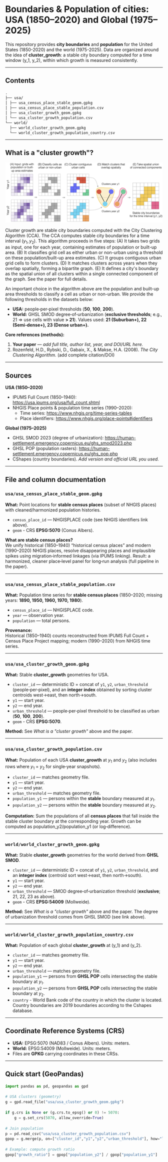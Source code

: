 # Boundaries & Population of cities: USA (1850–2020) and Global (1975–2025)   

This repository provides **city boundaries** and **population** for the United States (1850-2020) and the world (1975-2025). Data are organized around the idea of **cluster_growth**: a stable city boundary computed for a time window (y_1, y_2), within which growth is measured consistently.

---

## Contents

```
.
├── usa/
│ ├── usa_census_place_stable_geom.gpkg
│ ├── usa_census_place_stable_population.csv
│ ├── usa_cluster_growth_geom.gpkg
│ └── usa_cluster_growth_population.csv
└── world/
  ├── world_cluster_growth_geom.gpkg
  └── world_cluster_growth_population_country.csv 

```


---

## What is a "cluster growth"?

![Cluster growth computtion](figure_4.png)

Cluster growth are stable city boundaries computed with the City Clustering Algorithm (CCA). The CCA computes stable city boundaries for a time interval $(y_1, y_2)$. This algorithm proceeds in five steps: (A) It takes two grids as input, one for each year, containing estimates of population or built-up area. (B) It classifies grid cell as either urban or non-urban using a threshold on these population/built-up area estimates. (C) It groups contiguous urban grid cells to form clusters. (D) It matches clusters across years when they overlap spatially, forming a bipartite graph. (E) It defines a city's boundary as the spatial union of all clusters within a single connected component of the graph. See the paper for full details.

An important choice in the algorithm above are the population and built-up area thresholds to classify a cell as urban or non-urban. We provide the following thresholds in the datasets below:
- **USA:** people‑per‑pixel thresholds (**50**, **100**, **200**).  
- **World:** GHSL SMOD degree‑of‑urbanization (**exclusive thresholds**; e.g., 21 ⇒ use cells with value **> 21**). Values used: **21 (Suburban+), 22 (Semi‑dense+), 23 (Dense urban+).**

**Core references (methods):**
1. **Your paper** — *add full title, author list, year, and DOI/URL here.*  
2. Rozenfeld, H.D., Rybski, D., Gabaix, X., & Makse, H.A. (2008). *The City Clustering Algorithm.* (add complete citation/DOI)

---

## Sources

**USA (1850–2020)**  
- IPUMS Full Count (1850–1940): https://usa.ipums.org/usa/full_count.shtml  
- NHGIS Place points & population time series (1990–2020):  
  - Time series: https://www.nhgis.org/time-series-tables  
  - Place identifiers: https://www.nhgis.org/place-points#identifiers

**Global (1975–2025)**  
- GHSL SMOD 2023 (degree of urbanization): https://human-settlement.emergency.copernicus.eu/ghs_smod2023.php  
- GHSL POP (population rasters): https://human-settlement.emergency.copernicus.eu/ghs_pop.php  
- CShapes (country boundaries). *Add version and official URL you used.*

---

## File and column documentation

### `usa/usa_census_place_stable_geom.gpkg`
**What:** Point locations for **stable census places** (subset of NHGIS places) with cleaned/harmonized population histories.

- `census_place_id` — NHGISPLACE code (see NHGIS identifiers link above).
- `geom` - CRS **EPSG:5070** (Conus Albers).

**What are stable census places?**  
We unify historical (1850–1940) “historical census places” and modern (1990–2020) NHGIS places, resolve disappearing places and implausible spikes using migration‑informed linkages (via IPUMS linking). Result: a harmonized, cleaner place‑level panel for long‑run analysis (full pipeline in the paper).

---

### `usa/usa_census_place_stable_population.csv`
**What:** Population time series for **stable census places** (1850–2020; missing years: **1890, 1950, 1960, 1970, 1980**).

- `census_place_id` — NHGISPLACE code.  
- `year` — observation year.  
- `population` — total persons.

**Provenance:**  
Historical (1850–1940) counts reconstructed from IPUMS Full Count + Census Place Project mapping; modern (1990–2020) from NHGIS time series. 

---

### `usa/usa_cluster_growth_geom.gpkg`
**What:** Stable **cluster_growth** geometries for USA.

  - `cluster_id` — deterministic ID = concat of `y1`, `y2`, `urban_threshold` (people‑per‑pixel), and an **integer index** obtained by sorting cluster centroids west→east, then north→south.  
  - `y1` — start year.  
  - `y2` — end year.  
  - `urban_threshold` — people‑per‑pixel threshold to be classified as urban (**50**, **100**, **200**).
  - `geom` - CRS **EPSG:5070**.

**Method:** See *What is a "cluster growth"* above and the paper.

---

### `usa/usa_cluster_growth_population.csv`
**What:** Population of each USA **cluster_growth** at $y_1$ and $y_2$ (also includes rows where $y_1$ = $y_2$ for single‑year snapshots).

- `cluster_id` — matches geometry file.  
- `y1` — start year.  
- `y2` — end year.  
- `urban_threshold` — matches geometry file.  
- `population_y1` — persons within the **stable** boundary measured at $y_1$.  
- `population_y2` — persons within the **stable** boundary measured at $y_2$.

**Computation:** Sum the populations of all **census places** that fall inside the stable cluster boundary at the corresponding year. Growth can be computed as $\text{population\_y2} / \text{population\_y1}$ (or log‑difference).

---

### `world/world_cluster_growth_geom.gpkg`
**What:** Stable **cluster_growth** geometries for the world derived from **GHSL SMOD**.

  - `cluster_id` — deterministic ID = concat of `y1`, `y2`, `urban_threshold`, and an **integer index** (centroid sort west→east, then north→south).  
  - `y1` — start year.  
  - `y2` — end year.  
  - `urban_threshold` — SMOD degree‑of‑urbanization threshold (**exclusive**; 21, 22, 23 as above).
  - `geom` - CRS **EPSG:54009** (Mollweide).

**Method:** See *What is a "cluster growth"* above and the paper. The degree of urbanization threshold comes from GHSL SMOD (see link above).

---

### `world/world_cluster_growth_population_country.csv`
**What:** Population of each global **cluster_growth** at \(y_1\) and \(y_2\).

- `cluster_id` — matches geometry file.  
- `y1` — start year.  
- `y2` — end year.  
- `urban_threshold` — matches geometry file.  
- `population_y1` — persons from **GHSL POP** cells intersecting the stable boundary at $y_1$.  
- `population_y2` — persons from **GHSL POP** cells intersecting the stable boundary at $y_2$.  
- `country` - World Bank code of the country in which the cluster is located. Country boundaries are 2019 boundaries according to the Cshapes database. 

---

## Coordinate Reference Systems (CRS)

- **USA:** EPSG:5070 (NAD83 / Conus Albers). Units: meters.  
- **World:** EPSG:54009 (Mollweide). Units: meters.  
- Files are **GPKG** carrying coordinates in these CRSs.

---

## Quick start (GeoPandas)

```python
import pandas as pd, geopandas as gpd

# USA clusters (geometry)
g = gpd.read_file("usa/usa_cluster_growth_geom.gpkg")

if g.crs is None or (g.crs.to_epsg() or 0) != 5070:
    g = g.set_crs(5070, allow_override=True)

# Join population
p = pd.read_csv("usa/usa_cluster_growth_population.csv")
gpop = g.merge(p, on=["cluster_id","y1","y2","urban_threshold"], how="left")

# Example: compute growth ratio
gpop["growth_ratio"] = gpop["population_y2"] / gpop["population_y1"]

```

